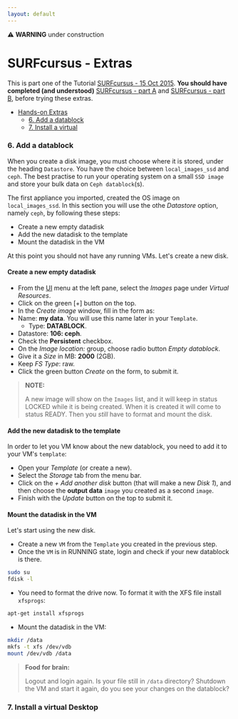 ```yaml
---
layout: default
---
```


⚠ **WARNING** under construction

# SURFcursus - Extras

This is part one of the Tutorial [SURFcursus - 15 Oct 2015](surfcursus-2015-Oct-15).
**You should have completed (and understood)** [SURFcursus - part A](surfcursus-part-A-2015-Oct-15) and [SURFcursus - part B](surfcursus-part-B-2015-Oct-15),  before trying these extras.

* [Hands-on Extras](#hands-on) <br>
  * [6. Add a datablock](#6.-Add-a-datablock) <br>
  * [7. Install a virtual](#7.-Install-a-virtual-Desktop) <br>

### <a name="6.-Add-a-datablock"></a> 6. Add a datablock

When you create a disk image, you must choose where it is stored, under the heading `Datastore`. You have the choice between `local_images_ssd` and `ceph`. The best practise to run your operating system on a small `SSD image` and store your bulk data on `Ceph datablock`(s). 

The first appliance you imported, created the OS image on `local_images_ssd`. In this section you will use the othe *Datastore* option, namely `ceph`, by following these steps: 

>
* Create a new empty datadisk
* Add the new datadisk to the template
* Mount the datadisk in the VM

At this point you should not have any running VMs. Let's create a new disk.

#### Create a new empty datadisk

* From the  [UI](https://ui.hpccloud.surfsara.nl) menu at the left pane, select the *Images* page under *Virtual Resources*.
* Click on the green [+] button on the top. 
* In the *Create image* window, fill in the form as:
 * Name: **my data**. You will use this name later in your `Template`.
	* Type: **DATABLOCK**.
 * Datastore: **106: ceph**.
 * Check the **Persistent** checkbox.
 * On the _Image location:_ group, choose radio button _Empty datablock_.
 * Give it a _Size_ in MB: **2000** (2GB).
 * Keep _FS Type_: raw. 
* Click the green button *Create* on the form, to submit it. 

>**NOTE:**
>
>A new image will show on the `Images` list, and it will keep in status LOCKED while it is being created. When it is created it will come to status READY. Then you *still* have to format and mount the disk.

#### Add the new datadisk to the template

In order to let you VM know about the new datablock, you need to add it to your VM's `template`:

* Open your *Template* (or create a new).
* Select the *Storage* tab from the menu bar.
* Click on the _+ Add another disk_ button (that will make a new _Disk 1_), and then choose the **output data** `image` you created as a second `image`.
* Finish with the *Update* button on the top to submit it.

#### Mount the datadisk in the VM

Let's start using the new disk.

* Create a new `VM` from the `Template` you created in the previous step. 
* Once the `VM` is in RUNNING state, login and check if your new datablock is there.

```sh
sudo su
fdisk -l 
``` 

* You need to format the drive now. To format it with the XFS file install `xfsprogs`: 

```sh
apt-get install xfsprogs
```

* Mount the datadisk in the VM:

```sh
mkdir /data  
mkfs -t xfs /dev/vdb  
mount /dev/vdb /data  
```

>**Food for brain:**
>
> Logout and login again. Is your file still in `/data` directory? Shutdown the VM and start it again, do you see your changes on the datablock?


### <a name="7.-Install-a-virtual-Desktop"></a> 7. Install a virtual Desktop

